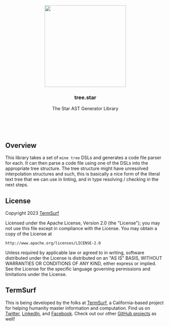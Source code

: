 <br/>
<br/>
<br/>
<br/>
<br/>
<br/>
<br/>

<p align='center'>
  <img src='https://github.com/termsurf/tree.star/blob/make/view/tree.gif?raw=true' height='256'>
</p>

<h3 align='center'>tree.star</h3>
<p align='center'>
  The Star AST Generator Library
</p>

<br/>
<br/>
<br/>

## Overview

This library takes a set of `mine tree` DSLs and generates a code file parser for each. It can then parse a code file using one of the DSLs into the appropriate tree structure. The tree structure might have unresolved interpolation structures and such, this is basically a nice form of the literal text tree that we can use in linting, and in type resolving / checking in the next steps.

## License

Copyright 2023 <a href='https://term.surf'>TermSurf</a>

Licensed under the Apache License, Version 2.0 (the "License");
you may not use this file except in compliance with the License.
You may obtain a copy of the License at

    http://www.apache.org/licenses/LICENSE-2.0

Unless required by applicable law or agreed to in writing, software
distributed under the License is distributed on an "AS IS" BASIS,
WITHOUT WARRANTIES OR CONDITIONS OF ANY KIND, either express or implied.
See the License for the specific language governing permissions and
limitations under the License.

## TermSurf

This is being developed by the folks at [TermSurf](https://term.surf), a California-based project for helping humanity master information and computation. Find us on [Twitter](https://twitter.com/termsurf), [LinkedIn](https://www.linkedin.com/company/termsurf), and [Facebook](https://www.facebook.com/termsurf). Check out our other [GitHub projects](https://github.com/termsurf) as well!
